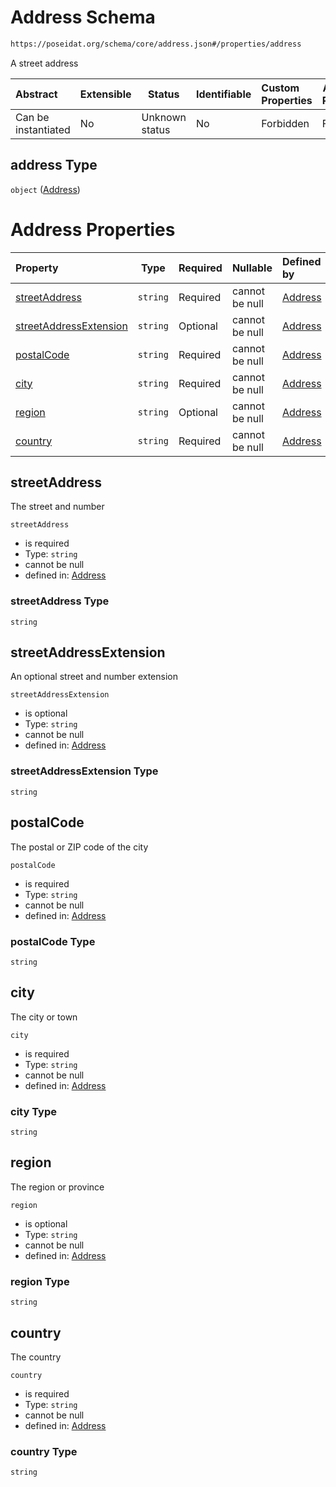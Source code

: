# Address Schema

```txt
https://poseidat.org/schema/core/address.json#/properties/address
```

A street address


| Abstract            | Extensible | Status         | Identifiable | Custom Properties | Additional Properties | Access Restrictions | Defined In                                                                 |
| :------------------ | ---------- | -------------- | ------------ | :---------------- | --------------------- | ------------------- | -------------------------------------------------------------------------- |
| Can be instantiated | No         | Unknown status | No           | Forbidden         | Forbidden             | none                | [company.json\*](schemas/core/persona/company.json "open original schema") |

## address Type

`object` ([Address](company-properties-address.md))

# Address Properties

| Property                                          | Type     | Required | Nullable       | Defined by                                                                                                                                      |
| :------------------------------------------------ | -------- | -------- | -------------- | :---------------------------------------------------------------------------------------------------------------------------------------------- |
| [streetAddress](#streetAddress)                   | `string` | Required | cannot be null | [Address](address-properties-streetaddress.md "https&#x3A;//poseidat.org/schema/core/address.json#/properties/streetAddress")                   |
| [streetAddressExtension](#streetAddressExtension) | `string` | Optional | cannot be null | [Address](address-properties-streetaddressextension.md "https&#x3A;//poseidat.org/schema/core/address.json#/properties/streetAddressExtension") |
| [postalCode](#postalCode)                         | `string` | Required | cannot be null | [Address](address-properties-postalcode.md "https&#x3A;//poseidat.org/schema/core/address.json#/properties/postalCode")                         |
| [city](#city)                                     | `string` | Required | cannot be null | [Address](address-properties-city.md "https&#x3A;//poseidat.org/schema/core/address.json#/properties/city")                                     |
| [region](#region)                                 | `string` | Optional | cannot be null | [Address](address-properties-region.md "https&#x3A;//poseidat.org/schema/core/address.json#/properties/region")                                 |
| [country](#country)                               | `string` | Required | cannot be null | [Address](address-properties-country.md "https&#x3A;//poseidat.org/schema/core/address.json#/properties/country")                               |

## streetAddress

The street and number


`streetAddress`

-   is required
-   Type: `string`
-   cannot be null
-   defined in: [Address](address-properties-streetaddress.md "https&#x3A;//poseidat.org/schema/core/address.json#/properties/streetAddress")

### streetAddress Type

`string`

## streetAddressExtension

An optional street and number extension


`streetAddressExtension`

-   is optional
-   Type: `string`
-   cannot be null
-   defined in: [Address](address-properties-streetaddressextension.md "https&#x3A;//poseidat.org/schema/core/address.json#/properties/streetAddressExtension")

### streetAddressExtension Type

`string`

## postalCode

The postal or ZIP code of the city


`postalCode`

-   is required
-   Type: `string`
-   cannot be null
-   defined in: [Address](address-properties-postalcode.md "https&#x3A;//poseidat.org/schema/core/address.json#/properties/postalCode")

### postalCode Type

`string`

## city

The city or town


`city`

-   is required
-   Type: `string`
-   cannot be null
-   defined in: [Address](address-properties-city.md "https&#x3A;//poseidat.org/schema/core/address.json#/properties/city")

### city Type

`string`

## region

The region or province


`region`

-   is optional
-   Type: `string`
-   cannot be null
-   defined in: [Address](address-properties-region.md "https&#x3A;//poseidat.org/schema/core/address.json#/properties/region")

### region Type

`string`

## country

The country


`country`

-   is required
-   Type: `string`
-   cannot be null
-   defined in: [Address](address-properties-country.md "https&#x3A;//poseidat.org/schema/core/address.json#/properties/country")

### country Type

`string`
